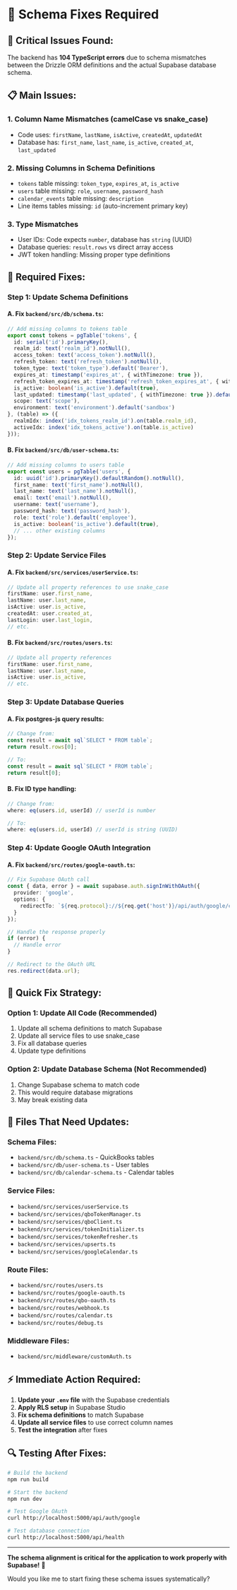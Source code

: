# 🔧 Schema Fixes Required

## 🚨 **Critical Issues Found:**

The backend has **104 TypeScript errors** due to schema mismatches between the Drizzle ORM definitions and the actual Supabase database schema.

## 📋 **Main Issues:**

### 1. **Column Name Mismatches (camelCase vs snake_case)**
- Code uses: `firstName`, `lastName`, `isActive`, `createdAt`, `updatedAt`
- Database has: `first_name`, `last_name`, `is_active`, `created_at`, `last_updated`

### 2. **Missing Columns in Schema Definitions**
- `tokens` table missing: `token_type`, `expires_at`, `is_active`
- `users` table missing: `role`, `username`, `password_hash`
- `calendar_events` table missing: `description`
- Line items tables missing: `id` (auto-increment primary key)

### 3. **Type Mismatches**
- User IDs: Code expects `number`, database has `string` (UUID)
- Database queries: `result.rows` vs direct array access
- JWT token handling: Missing proper type definitions

## 🔧 **Required Fixes:**

### **Step 1: Update Schema Definitions**

#### A. Fix `backend/src/db/schema.ts`:
```typescript
// Add missing columns to tokens table
export const tokens = pgTable('tokens', {
  id: serial('id').primaryKey(),
  realm_id: text('realm_id').notNull(),
  access_token: text('access_token').notNull(),
  refresh_token: text('refresh_token').notNull(),
  token_type: text('token_type').default('Bearer'),
  expires_at: timestamp('expires_at', { withTimezone: true }),
  refresh_token_expires_at: timestamp('refresh_token_expires_at', { withTimezone: true }),
  is_active: boolean('is_active').default(true),
  last_updated: timestamp('last_updated', { withTimezone: true }).defaultNow(),
  scope: text('scope'),
  environment: text('environment').default('sandbox')
}, (table) => ({
  realmIdx: index('idx_tokens_realm_id').on(table.realm_id),
  activeIdx: index('idx_tokens_active').on(table.is_active)
}));
```

#### B. Fix `backend/src/db/user-schema.ts`:
```typescript
// Add missing columns to users table
export const users = pgTable('users', {
  id: uuid('id').primaryKey().defaultRandom().notNull(),
  first_name: text('first_name').notNull(),
  last_name: text('last_name').notNull(),
  email: text('email').notNull(),
  username: text('username'),
  password_hash: text('password_hash'),
  role: text('role').default('employee'),
  is_active: boolean('is_active').default(true),
  // ... other existing columns
});
```

### **Step 2: Update Service Files**

#### A. Fix `backend/src/services/userService.ts`:
```typescript
// Update all property references to use snake_case
firstName: user.first_name,
lastName: user.last_name,
isActive: user.is_active,
createdAt: user.created_at,
lastLogin: user.last_login,
// etc.
```

#### B. Fix `backend/src/routes/users.ts`:
```typescript
// Update all property references
firstName: user.first_name,
lastName: user.last_name,
isActive: user.is_active,
// etc.
```

### **Step 3: Update Database Queries**

#### A. Fix postgres-js query results:
```typescript
// Change from:
const result = await sql`SELECT * FROM table`;
return result.rows[0];

// To:
const result = await sql`SELECT * FROM table`;
return result[0];
```

#### B. Fix ID type handling:
```typescript
// Change from:
where: eq(users.id, userId) // userId is number

// To:
where: eq(users.id, userId) // userId is string (UUID)
```

### **Step 4: Update Google OAuth Integration**

#### A. Fix `backend/src/routes/google-oauth.ts`:
```typescript
// Fix Supabase OAuth call
const { data, error } = await supabase.auth.signInWithOAuth({
  provider: 'google',
  options: {
    redirectTo: `${req.protocol}://${req.get('host')}/api/auth/google/callback`
  }
});

// Handle the response properly
if (error) {
  // Handle error
}

// Redirect to the OAuth URL
res.redirect(data.url);
```

## 🚀 **Quick Fix Strategy:**

### **Option 1: Update All Code (Recommended)**
1. Update all schema definitions to match Supabase
2. Update all service files to use snake_case
3. Fix all database queries
4. Update type definitions

### **Option 2: Update Database Schema (Not Recommended)**
1. Change Supabase schema to match code
2. This would require database migrations
3. May break existing data

## 📝 **Files That Need Updates:**

### **Schema Files:**
- `backend/src/db/schema.ts` - QuickBooks tables
- `backend/src/db/user-schema.ts` - User tables
- `backend/src/db/calendar-schema.ts` - Calendar tables

### **Service Files:**
- `backend/src/services/userService.ts`
- `backend/src/services/qboTokenManager.ts`
- `backend/src/services/qboClient.ts`
- `backend/src/services/tokenInitializer.ts`
- `backend/src/services/tokenRefresher.ts`
- `backend/src/services/upserts.ts`
- `backend/src/services/googleCalendar.ts`

### **Route Files:**
- `backend/src/routes/users.ts`
- `backend/src/routes/google-oauth.ts`
- `backend/src/routes/qbo-oauth.ts`
- `backend/src/routes/webhook.ts`
- `backend/src/routes/calendar.ts`
- `backend/src/routes/debug.ts`

### **Middleware Files:**
- `backend/src/middleware/customAuth.ts`

## ⚡ **Immediate Action Required:**

1. **Update your `.env` file** with the Supabase credentials
2. **Apply RLS setup** in Supabase Studio
3. **Fix schema definitions** to match Supabase
4. **Update all service files** to use correct column names
5. **Test the integration** after fixes

## 🔍 **Testing After Fixes:**

```bash
# Build the backend
npm run build

# Start the backend
npm run dev

# Test Google OAuth
curl http://localhost:5000/api/auth/google

# Test database connection
curl http://localhost:5000/api/health
```

---

**The schema alignment is critical for the application to work properly with Supabase!** 🚀

Would you like me to start fixing these schema issues systematically?

